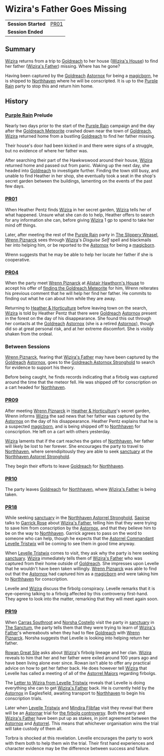 # Wizira's Father Goes Missing

|||
| --- | --- |
| **Session Started** | [PR01](../sessions/PR01.md) | storyline.2
| **Session Ended** | |

## Summary

[Wizira](../characters/wizira.md) returns from a trip to [Goldreach](../civilisations/kingdom-of-astor/SETTLEMENTS/GOLDREACH/README.md) to her house ([Wizira's House](../civilisations/kingdom-of-astor/SETTLEMENTS/GOLDREACH/wiziras-house.md)) to find her father ([Wizira's Father](../characters/wiziras-father.md)) missing. Where has he gone?

Having been captured by the [Goldreach](../civilisations/kingdom-of-astor/SETTLEMENTS/GOLDREACH/README.md) [Astornox](../organisations/astornox/astornox.md) for being a [magicborn](../civilisations/kingdom-of-astor/magicborn.md), he is shipped to [Northhaven](../places/cities/northhaven.md) where he will be conscripted. It is up to the [Purple Rain](../campaigns/purple-rain/purple-rain.md) party to stop this and return him home.

## History

### [Purple Rain](../campaigns/purple-rain/purple-rain.md) Prelude

Nearly two days prior to the start of the [Purple Rain](../campaigns/purple-rain/purple-rain.md) campaign and the day after the [Goldreach Meteorite](../items/meteorites/goldreach-meteorite.md) crashed down near the town of [Goldreach](../civilisations/kingdom-of-astor/SETTLEMENTS/GOLDREACH/README.md), [Wizira](../characters/wizira.md) returned home from  a bustling [Goldreach](../civilisations/kingdom-of-astor/SETTLEMENTS/GOLDREACH/README.md) to find her father missing.

Their house's door had been kicked in and there were signs of a struggle, but no evidence of where her father was.

After searching their part of the Hawkwswood around their house, [Wizira](../characters/wizira.md) returned home and passed out from panic. Waking up the next day, she headed into [Goldreach](../civilisations/kingdom-of-astor/SETTLEMENTS/GOLDREACH/README.md) to investigate further. Finding the town still busy, and unable to find Heather in her shop, she eventually took a seat in the shop's secret garden between the buildings, lamenting on the events of the past few days.

### [PR01](../sessions/PR01.md)

When Heather Pentz finds [Wizira](../characters/wizira.md) in her secret garden, [Wizira](../characters/wizira.md) tells her of what happened. Unsure what she can do to help, Heather offers to search for any information she can, before giving [Wizira](../characters/wizira.md) 1 gp to spend to take her mind off things.

Later, after meeting the rest of the [Purple Rain](../campaigns/purple-rain/purple-rain.md) party in [The Slippery Weasel](../civilisations/kingdom-of-astor/SETTLEMENTS/GOLDREACH/the-slippery-weasel.md), [Wrenn Piznarck](../characters/wrenn-piznarck.md) sees through [Wizira](../characters/wizira.md)'s *Disguise Self* spell and blackmails her into helping him, or be reported to the [Astornox](../organisations/astornox/astornox.md) for being a [magicborn](../civilisations/kingdom-of-astor/magicborn.md).

Wrenn suggests that he may be able to help her locate her father if she is cooperative.

### [PR04](../sessions/PR04.md)

When the party meet [Wrenn Piznarck](../characters/wrenn-piznarck.md) at [Alistair Hawthorn's House](../civilisations/kingdom-of-astor/SETTLEMENTS/GOLDREACH/alistair-hawthorns-house.md) to accept his offer of [finding the Goldreach Meteorite](finding-the-goldreach-meteorite.md) for him, Wrenn reiterates his previous comment that he will help her find her father. He commits to finding out what he can about him while they are away.

Returning to [Heather & Horticulture](../civilisations/kingdom-of-astor/SETTLEMENTS/GOLDREACH/heather-and-horticulture.md) before leaving town on the search, [Wizira](../characters/wizira.md) is told by Heather Pentz that there were [Goldreach](../civilisations/kingdom-of-astor/SETTLEMENTS/GOLDREACH/README.md) [Astornox](../organisations/astornox/astornox.md) present in the forest on the day of his disappearance. She found this out through her contacts at the [Goldreach](../civilisations/kingdom-of-astor/SETTLEMENTS/GOLDREACH/README.md) [Astornox](../organisations/astornox/astornox.md) (she is a retired [Astornox](../organisations/astornox/astornox.md)), though did so at great personal risk, and at her extreme discomfort. She is visibly shaken from the ordeal.

### Between Sessions

[Wrenn Piznarck](../characters/wrenn-piznarck.md), fearing that [Wizira's Father](../characters/wiziras-father.md) may have been captured by the [Goldreach](../civilisations/kingdom-of-astor/SETTLEMENTS/GOLDREACH/README.md) [Astornox](../organisations/astornox/astornox.md), goes to the [Goldreach Astornox Stronghold](../civilisations/kingdom-of-astor/SETTLEMENTS/GOLDREACH/goldreach-astornox-stronghold.md) to search for evidence to support his theory.

Before being caught, he finds records indicating that a firbolg was captured around the time that the meteor fell. He was shipped off for conscription on a cart headed for [Northhaven](../places/cities/northhaven.md).

### [PR09](../sessions/PR09.md)

After meeting [Wrenn Piznarck](../characters/wrenn-piznarck.md) in [Heather & Horticulture](../civilisations/kingdom-of-astor/SETTLEMENTS/GOLDREACH/heather-and-horticulture.md)'s secret garden, Wrenn informs [Wizira](../characters/wizira.md) the sad news that her father was captured by the [Astornox](../organisations/astornox/astornox.md) on the day of his disappearance. Heather Pentz explains that he is a suspected [magicborn](../civilisations/kingdom-of-astor/magicborn.md), and is being shipped off to [Northhaven](../places/cities/northhaven.md) for conscription. He left on a cart with others yesterday.

[Wizira](../characters/wizira.md) laments that if the cart reaches the gates of [Northhaven](../places/cities/northhaven.md), her father will likely be lost to her forever. She encourages the party to travel to [Northhaven](../places/cities/northhaven.md), where serendipitously they are able to seek [sanctuary](../organisations/astorrel/sanctuary.md) at the [Northhaven Astorrel Stronghold](../places/strongholds/northhaven-astorrel-stronghold.md).

They begin their efforts to leave [Goldreach](../civilisations/kingdom-of-astor/SETTLEMENTS/GOLDREACH/README.md) for [Northhaven](../places/cities/northhaven.md).

### [PR10](../sessions/PR10.md)

The party leaves [Goldreach](../civilisations/kingdom-of-astor/SETTLEMENTS/GOLDREACH/README.md) for [Northhaven](../places/cities/northhaven.md), where [Wizira's Father](../characters/wiziras-father.md) is being taken.

### [PR18](../sessions/PR18.md)

While seeking [sanctuary](../organisations/astorrel/sanctuary.md) in the [Northhaven Astorrel Stronghold](../places/strongholds/northhaven-astorrel-stronghold.md), [Saoirse](../../../astarus/people/saoirse.md) talks to [Garrick Rose](../characters/garrick-rose.md) about [Wizira's Father](../characters/wiziras-father.md), telling him that they were trying to save him from conscription by the [Astornox](../organisations/astornox/astornox.md), and that they believe him to be on the way to [Northhaven](../places/cities/northhaven.md). Garrick agrees to pass on the word to someone who can help, though he expects that the [Astorrel Commandant](../organisations/astorrel/ranks/astorrel-commandant.md) [Levelle Tristwix](../characters/levelle-tristwix.md) will be coming to see them in good time anyway.

When [Levelle Tristwix](../characters/levelle-tristwix.md) comes to visit, they ask why the party is here seeking [sanctuary](../organisations/astorrel/sanctuary.md). [Wizira](../characters/wizira.md) immediately tells them of [Wizira's Father](../characters/wiziras-father.md) who was captured from their home outside of [Goldreach](../civilisations/kingdom-of-astor/SETTLEMENTS/GOLDREACH/README.md). She impresses upon Levelle that he wouldn't have been taken willingly. [Wrenn Piznarck](../characters/wrenn-piznarck.md) was able to find out that the [Astornox](../organisations/astornox/astornox.md) had captured him as a [magicborn](../civilisations/kingdom-of-astor/magicborn.md) and were taking him to [Northhaven](../places/cities/northhaven.md) for conscription.

Levelle and [Wizira](../characters/wizira.md) discuss the firbolg conspiracy. Levelle remarks that it is eye-opening talking to a firbolg affected by this controversy first-hand. They agree to look into the matter, remarking that they will meet again soon.

### [PR19](../sessions/PR19.md)

When [Carras Southroot](../characters/carras-southroot.md) and [Norsha Costello](../characters/norsha-costello.md) visit the party in [sanctuary](../organisations/astorrel/sanctuary.md) in [The Sanctum](../places/buildings/the-sanctum.md), the party tells them that they were trying to learn of [Wizira's Father](../characters/wiziras-father.md)'s whereabouts when they had to flee [Goldreach](../civilisations/kingdom-of-astor/SETTLEMENTS/GOLDREACH/README.md) with [Wrenn Piznarck](../characters/wrenn-piznarck.md). Norsha suggests that Levelle is looking into helping return her father.

[Rowan Great Sile](../characters/rowan-great-sile.md) asks about [Wizira](../characters/wizira.md)'s firbolg lineage and her clan. [Wizira](../characters/wizira.md) reveals to him that her and her father were exiled around 100 years ago and have been living alone ever since. Rowan isn't able to offer any practical advice on how to get her father back. He does however tell [Wizira](../characters/wizira.md) that Levelle has called a meeting of all of the [Astorrel Majors](../organisations/astorrel/ranks/astorrel-major.md) regarding firbolgs.

The [Letter to Wizira from Levelle Tristwix](../papers/letters/letter-to-wizira-from-levelle-tristwix.md) reveals that Levelle is doing everything she can to get [Wizira's Father](../characters/wiziras-father.md) back. He is currently held by the [Astornox](../organisations/astornox/astornox.md) in Eaglesfield, awaiting transport to [Northhaven](../places/cities/northhaven.md) to begin his conscription trials.

Later when [Levelle Tristwix](../characters/levelle-tristwix.md) and [Mindira Flibfae](../characters/mindira-flibfae.md) visit they reveal that there will be an [Astornar](../organisations/astornar.md) trial for [the firbolg controversy](the-firbolg-controversy.md). Both the party and [Wizira's Father](../characters/wiziras-father.md) have been put up as stakes, in joint agreement between the [Astornox](../organisations/astornox/astornox.md) and [Astorrel](../organisations/astorrel/astorrel.md). This means that whichever organisation wins the trial will take custody of them all.

Torbra is shocked at this revelation. Levelle encourages the party to work with them both to help them win the trial. Their first hand experiences and character evidence may be the difference between success and failure.
